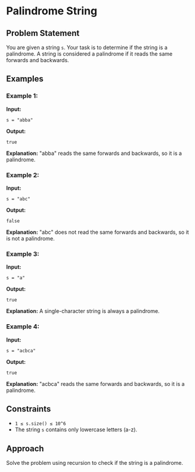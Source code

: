 # Palindrome String

## Problem Statement
You are given a string `s`. Your task is to determine if the string is a palindrome. A string is considered a palindrome if it reads the same forwards and backwards.

## Examples

### Example 1:
**Input:**
```
s = "abba"
```
**Output:**
```
true
```
**Explanation:**
"abba" reads the same forwards and backwards, so it is a palindrome.

### Example 2:
**Input:**
```
s = "abc"
```
**Output:**
```
false
```
**Explanation:**
"abc" does not read the same forwards and backwards, so it is not a palindrome.

### Example 3:
**Input:**
```
s = "a"
```
**Output:**
```
true
```
**Explanation:**
A single-character string is always a palindrome.

### Example 4:
**Input:**
```
s = "acbca"
```
**Output:**
```
true
```
**Explanation:**
"acbca" reads the same forwards and backwards, so it is a palindrome.

## Constraints
- `1 ≤ s.size() ≤ 10^6`
- The string `s` contains only lowercase letters (a-z).

## Approach
Solve the problem using recursion to check if the string is a palindrome.

